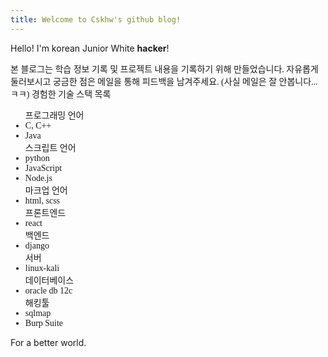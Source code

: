 ```yaml
---
title: Welcome to Cskhw's github blog!
---
```

<link href="https://fonts.googleapis.com/css?family=Noto+Serif+KR&display=swap" rel="stylesheet">

Hello! I'm korean Junior White **hacker**!

<span style="font-family: 'Noto Serif Kr', serif;">
본 블로그는 학습 정보 기록 및 프로젝트 내용을 기록하기 위해 만들었습니다.
자유롭게 둘러보시고 궁금한 점은 메일을 통해 피드백을 남겨주세요. (사실 메일은 잘 안봅니다...ㅋㅋ)
</span>
<span style="font-family: 'Noto Serif Kr', serif;">
경험한 기술 스택 목록
<ul>
    프로그래밍 언어
    <li>C, C++</li>
    <li>Java</li>
    스크립트 언어
    <li>python</li>
    <li>JavaScript</li>
    <li>Node.js</li>
    마크업 언어
    <li>html, scss</li>
    프론트엔드
    <li>react</li>
    백엔드
    <li>django</li>
    서버
    <li>linux-kali</li>
    데이터베이스
    <li>oracle db 12c</li>
    해킹툴
    <li>sqlmap</li>
    <li>Burp Suite</li>
</ul>
</span>
For a better world.

